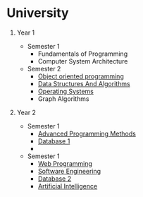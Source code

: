 # University

1. Year 1
   - Semester 1
     - Fundamentals of Programming
     - Computer System Architecture
   - Semester 2
     - [Object oriented programming](https://github.com/StefanButacu/Object-Oriented-Programming)
     - [Data Structures And Algorithms](https://github.com/StefanButacu/Data-Structures-and-Algorithms)
     - [Operating Systems](https://github.com/StefanButacu/Operating-Systems) 
     - Graph Algorithms
  
2. Year 2
   - Semester 1
      - [Advanced Programming Methods](https://github.com/StefanButacu/Advanced-Programming-Methods)  
      - [Database 1]()
      - 
   - Semester 1
      - [Web Programming]()
      - [Software Engineering](https://github.com/StefanButacu/Software_Engineering-Bug_Management)
      - [Database 2](https://github.com/StefanButacu/Databases2)
      - [Artificial Intelligence](https://github.com/StefanButacu/Artificial-Intelligence)  
